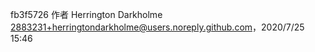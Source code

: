 fb3f5726 作者 Herrington Darkholme <2883231+herringtondarkholme@users.noreply.github.com>，2020/7/25 15:46
